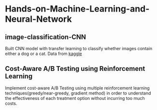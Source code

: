 # Hands-on-Machine-Learning-and-Neural-Network
## image-classification-CNN
Built CNN model with transfer learning to classify whether images contain either a dog or a cat. Data from [kaggle](https://www.kaggle.com/c/dogs-vs-cats)
## Cost-Aware A/B Testing using Reinforcement Learning
Implement cost-aware A/B Testing using multiple reinforcement learning techniques(greedy/near-greedy, gradient method) in order to understand the effectiveness of each treatment option without incurring too much costs.
